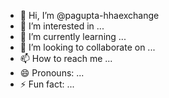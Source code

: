 - 👋 Hi, I’m @pagupta-hhaexchange
- 👀 I’m interested in ...
- 🌱 I’m currently learning ...
- 💞️ I’m looking to collaborate on ...
- 📫 How to reach me ...
- 😄 Pronouns: ...
- ⚡ Fun fact: ...

<!---
pagupta-hhaexchange/pagupta-hhaexchange is a ✨ special ✨ repository because its `README.md` (this file) appears on your GitHub profile.
You can click the Preview link to take a look at your changes.
--->
